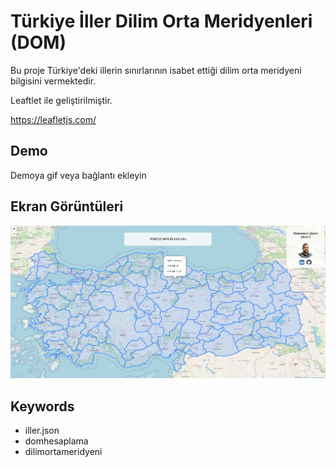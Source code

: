 # Türkiye İller Dilim Orta Meridyenleri (DOM)

Bu proje Türkiye'deki illerin sınırlarının isabet ettiği dilim orta meridyeni bilgisini vermektedir.

Leaftlet ile geliştirilmiştir.

https://leafletjs.com/

## Demo

Demoya gif veya bağlantı ekleyin

## Ekran Görüntüleri

![Uygulama Ekran Görüntüsü](/proje_thumbnail.png)

## Keywords

- iller.json
- domhesaplama
- dilimortameridyeni
